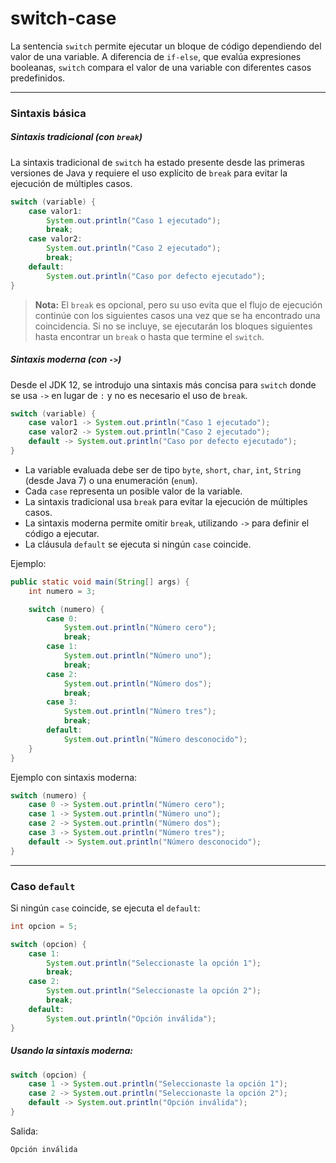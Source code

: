 # switch-case

La sentencia `switch` permite ejecutar un bloque de código dependiendo del valor de una variable. A diferencia de `if-else`, que evalúa expresiones booleanas, `switch` compara el valor de una variable con diferentes casos predefinidos.

---
### Sintaxis básica

##### Sintaxis tradicional (con `break`)
La sintaxis tradicional de `switch` ha estado presente desde las primeras versiones de Java y requiere el uso explícito de `break` para evitar la ejecución de múltiples casos.

```java
switch (variable) {
    case valor1:
        System.out.println("Caso 1 ejecutado");
        break;
    case valor2:
        System.out.println("Caso 2 ejecutado");
        break;
    default:
        System.out.println("Caso por defecto ejecutado");
}
```

> **Nota:** El `break` es opcional, pero su uso evita que el flujo de ejecución continúe con los siguientes casos una vez que se ha encontrado una coincidencia. Si no se incluye, se ejecutarán los bloques siguientes hasta encontrar un `break` o hasta que termine el `switch`.

##### Sintaxis moderna (con `->`)
Desde el JDK 12, se introdujo una sintaxis más concisa para `switch` donde se usa `->` en lugar de `:` y no es necesario el uso de `break`.

```java
switch (variable) {
    case valor1 -> System.out.println("Caso 1 ejecutado");
    case valor2 -> System.out.println("Caso 2 ejecutado");
    default -> System.out.println("Caso por defecto ejecutado");
}
```

- La variable evaluada debe ser de tipo `byte`, `short`, `char`, `int`, `String` (desde Java 7) o una enumeración (`enum`).
- Cada `case` representa un posible valor de la variable.
- La sintaxis tradicional usa `break` para evitar la ejecución de múltiples casos.
- La sintaxis moderna permite omitir `break`, utilizando `->` para definir el código a ejecutar.
- La cláusula `default` se ejecuta si ningún `case` coincide.

Ejemplo:

```java
public static void main(String[] args) {
	int numero = 3;

	switch (numero) {
		case 0:
			System.out.println("Número cero");
			break;
		case 1:
			System.out.println("Número uno");
			break;
		case 2:
			System.out.println("Número dos");
			break;
		case 3:
			System.out.println("Número tres");
			break;
		default:
			System.out.println("Número desconocido");
	}
}
```

Ejemplo con sintaxis moderna:

```java
switch (numero) {
    case 0 -> System.out.println("Número cero");
    case 1 -> System.out.println("Número uno");
    case 2 -> System.out.println("Número dos");
    case 3 -> System.out.println("Número tres");
    default -> System.out.println("Número desconocido");
}
```

---
### Caso `default`
Si ningún `case` coincide, se ejecuta el `default`:

```java
int opcion = 5;

switch (opcion) {
    case 1:
        System.out.println("Seleccionaste la opción 1");
        break;
    case 2:
        System.out.println("Seleccionaste la opción 2");
        break;
    default:
        System.out.println("Opción inválida");
}
```

##### Usando la sintaxis moderna:

```java
switch (opcion) {
    case 1 -> System.out.println("Seleccionaste la opción 1");
    case 2 -> System.out.println("Seleccionaste la opción 2");
    default -> System.out.println("Opción inválida");
}
```

Salida:

```
Opción inválida
```